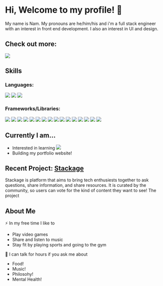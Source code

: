 # Hi, Welcome to my profile! 👋
My name is Nam. My pronouns are he/him/his and i'm a full stack engineer with an interest in front end development. I also an interest in UI and design.

## Check out more: 
<a href="https://www.linkedin.com/in/nam-n-swe/" >
  <img src="https://img.shields.io/badge/LinkedIn-0077B5?style=for-the-badge&logo=linkedin&logoColor=white" >
</a>

     
## Skills

### Languages:
<img src="https://img.shields.io/badge/JavaScript-323330?style=for-the-badge&logo=javascript&logoColor=F7DF1E" /> <img src="https://img.shields.io/badge/HTML5-E34F26?style=for-the-badge&logo=html5&logoColor=white" /> <img src="https://img.shields.io/badge/CSS3-1572B6?style=for-the-badge&logo=css3&logoColor=white" />

### Frameworks/Libraries:
<img src ="https://img.shields.io/badge/React_Native-20232A?style=for-the-badge&logo=react&logoColor=61DAFB" /> <img src="https://img.shields.io/badge/Babel-F9DC3E?style=for-the-badge&logo=babel&logoColor=white" /> <img src="https://img.shields.io/badge/Expo-1B1F23?style=for-the-badge&logo=expo&logoColor=white" /> <img src="https://img.shields.io/badge/Express.js-000000?style=for-the-badge&logo=express&logoColor=white" /> <img src="https://img.shields.io/badge/firebase-ffca28?style=for-the-badge&logo=firebase&logoColor=black" /> <img src="https://img.shields.io/badge/Jest-C21325?style=for-the-badge&logo=jest&logoColor=white" /> <img src="https://img.shields.io/badge/jQuery-0769AD?style=for-the-badge&logo=jquery&logoColor=white" /> <img src="https://img.shields.io/badge/Material%20UI-007FFF?style=for-the-badge&logo=mui&logoColor=white" /> <img src="https://img.shields.io/badge/Node.js-339933?style=for-the-badge&logo=nodedotjs&logoColor=white" /> <img src="https://img.shields.io/badge/npm-CB3837?style=for-the-badge&logo=npm&logoColor=white" /> <img src="https://img.shields.io/badge/Postman-FF6C37?style=for-the-badge&logo=Postman&logoColor=white" /> <img src="https://img.shields.io/badge/React-20232A?style=for-the-badge&logo=react&logoColor=61DAFB" /> <img src="	https://img.shields.io/badge/React_Router-CA4245?style=for-the-badge&logo=react-router&logoColor=white" /> <img src="https://img.shields.io/badge/Redux-593D88?style=for-the-badge&logo=redux&logoColor=white" /> <img src="https://img.shields.io/badge/Tailwind_CSS-38B2AC?style=for-the-badge&logo=tailwind-css&logoColor=white" /> <img src="	https://img.shields.io/badge/Webpack-8DD6F9?style=for-the-badge&logo=Webpack&logoColor=white" />



## Currently I am...
- Interested in learning <img src="	https://img.shields.io/badge/TypeScript-007ACC?style=for-the-badge&logo=typescript&logoColor=white" />
- Building my portfolio website!

## Recent Project: <a href="https://github.com/StackageApp"> Stackage </a>
<p>
  Stackage is platform that aims to bring tech enthusiests together to ask questions, share information, and share resources. It is curated by the community, so users can vote for the kind of content they want to see! The project
</p>


## About Me
⚡ In my free time I like to
  - Play video games
  - Share and listen to music
  - Stay fit by playing sports and going to the gym
 
💬 I can talk for hours if you ask me about
  - Food!
  - Music!
  - Philosohy!
  - Mental Health!

<!--
**nnguye47/nnguye47** is a ✨ _special_ ✨ repository because its `README.md` (this file) appears on your GitHub profile.

Here are some ideas to get you started:

- 🔭 I’m currently working on ...
- 🌱 I’m currently learning ...
- 👯 I’m looking to collaborate on ...
- 🤔 I’m looking for help with ...
- 💬 Ask me about ...
- 📫 How to reach me: ...
- 😄 Pronouns: ...
- ⚡ Fun fact: ...
-->
